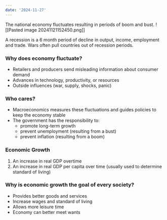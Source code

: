 ```yaml
---
date: '2024-11-27'
---
```

The national economy fluctuates resulting in periods of boom and bust.
![[Pasted image 20241121152450.png]]

A recession is a 6 month period of decline in output, income, employment and trade. Wars often pull countries out of recession periods.

### Why does economy fluctuate?
- Retailers and producers send misleading information about consumer demand
- Advances in technology, productivity, or resources
- Outside influences (war, supply, shocks, panic)

### Who cares?
- Macroeconomics measures these fluctuations and guides policies to keep the economy stable
- The government has the responsibility to:
	- promote long-term growth
	- prevent unemployment (resulting from a bust)
	- prevent inflation (resulting from a boom)

### Economic Growth
1. An increase in real GDP overtime
2. An increase in real GDP per capita over time (usually used to determine standard of living)

### Why is economic growth the goal of every society?
- Provides better goods and services
- Increase wages and standard of living
- Allows more leisure time
- Economy can better meet wants


